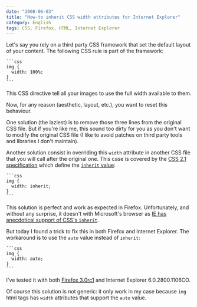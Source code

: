 ```yaml
---
date: "2008-06-03"
title: "How-to inherit CSS width attributes for Internet Explorer"
category: English
tags: CSS, Firefox, HTML, Internet Explorer
---
```


Let's say you rely on a third party CSS framework that set the default layout of
your content. The following CSS rule is part of the framework:

    ```css
    img {
      width: 100%;
    }
    ```

This CSS directive tell all your images to use the full width available to them.

Now, for any reason (aesthetic, layout, etc.), you want to reset this behaviour.

One solution (the laziest) is to remove those three lines from the original CSS
file. But if you're like me, this sound too dirty for you as you don't want to
modify the original CSS file (I like to avoid patches on third party tools and
                              libraries I don't maintain).

Another solution consist in overriding this `width` attribute in another CSS
file that you will call after the original one. This case is covered by the
[CSS 2.1 specification](https://www.w3.org/TR/CSS21/) which define the
[`inherit` value](https://www.w3.org/TR/CSS21/cascade.html#value-def-inherit):

    ```css
    img {
      width: inherit;
    }
    ```

This solution is perfect and work as expected in Firefox. Unfortunately, and
without any surprise, it doesn't with Microsoft's browser as
[IE has anecdotical support of CSS's `inherit`](https://www.sitepoint.com/blogs/2007/11/22/in-all-fairness-%e2%80%a6-internet-explorer-still-stinks/).

But today I found a trick to fix this in both Firefox and Internet Explorer. The
workaround is to use the `auto` value instead of `inherit`:

    ```css
    img {
      width: auto;
    }
    ```

I've tested it with both
[Firefox 3.0rc1](https://blog.mozilla.com/blog/2008/05/20/firefox-3-release-candidate-now-available-for-download/)
and Internet Explorer 6.0.2800.1106CO.

Of course this solution is not generic: it only work in my case because `img`
html tags has `width` attributes that support the `auto` value.
